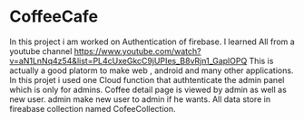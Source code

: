 # CoffeeCafe
In this project i am worked on Authentication of firebase.
I learned All from a youtube channel https://www.youtube.com/watch?v=aN1LnNq4z54&list=PL4cUxeGkcC9jUPIes_B8vRjn1_GaplOPQ
This is actually a good platorm to make web , android and many other applications.
In this projet i used one Cloud function that authtenticate the admin panel which is only for admins.
Coffee detail page is viewed by admin as well as new user.
admin make  new user to admin if he wants.
All data store in fireabase collection named CofeeCollection.


